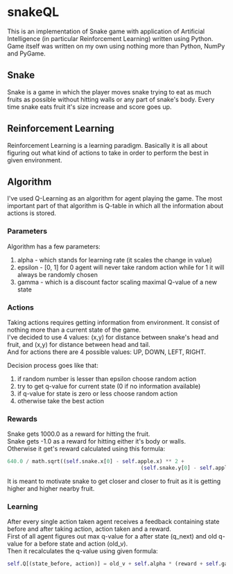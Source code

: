 # snakeQL
This is an implementation of Snake game with application of Artificial Intelligence (in particular Reinforcement Learning) written using Python.  
Game itself was written on my own using nothing more than Python, NumPy and PyGame.

## Snake
Snake is a game in which the player moves snake trying to eat as much fruits as possible without hitting walls or any part of snake's body.
Every time snake eats fruit it's size increase and score goes up.  

## Reinforcement Learning
Reinforcement Learning is a learning paradigm. Basically it is all about figuring out what kind of actions to take in order to perform the best in given environment.

## Algorithm
I've used Q-Learning as an algorithm for agent playing the game. The most important part of that algorithm is Q-table in which all the information about actions is stored.
  
### Parameters  
Algorithm has a few parameters:
1. alpha - which stands for learning rate (it scales the change in value)
2. epsilon - [0, 1] for 0 agent will never take random action while for 1 it will always be randomly chosen
3. gamma - which is a discount factor scaling maximal Q-value of a new state

### Actions  
Taking actions requires getting information from environment. It consist of nothing more than a current state of the game.  
I've decided to use 4 values: (x,y) for distance between snake's head and fruit, and (x,y) for distance between head and tail.  
And for actions there are 4 possible values: UP, DOWN, LEFT, RIGHT.  
  
Decision process goes like that:
1. if random number is lesser than epsilon choose random action
2. try to get q-value for current state (0 if no information available)
3. if q-value for state is zero or less choose random action
4. otherwise take the best action

### Rewards
Snake gets 1000.0 as a reward for hitting the fruit.  
Snake gets -1.0 as a reward for hitting either it's body or walls.  
Otherwise it get's reward calculated using this formula:
```python
640.0 / math.sqrt((self.snake.x[0] - self.apple.x) ** 2 +
                                           (self.snake.y[0] - self.apple.y) ** 2)
```
It is meant to motivate snake to get closer and closer to fruit as it is getting higher and higher nearby fruit.

### Learning
After every single action taken agent receives a feedback containing state before and after taking action, action taken and a reward.  
First of all agent figures out max q-value for a after state (q_next) and old q-value for a before state and action (old_v).  
Then it recalculates the q-value using given formula:
```python
self.Q[(state_before, action)] = old_v + self.alpha * (reward + self.gamma * q_next[0] - old_v)
```

